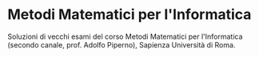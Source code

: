 # Metodi Matematici per l'Informatica

Soluzioni di vecchi esami del corso Metodi Matematici per l'Informatica (secondo canale, prof. Adolfo Piperno),
Sapienza Università di Roma.
